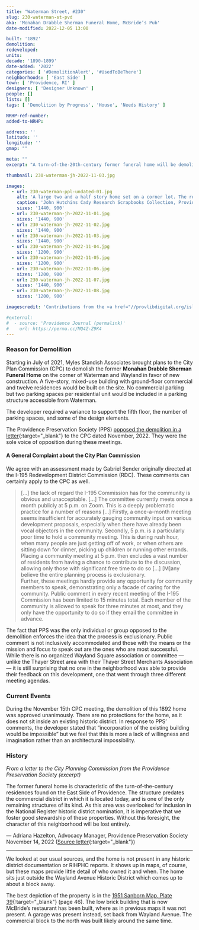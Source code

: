 ```yaml
---
title: "Waterman Street, #230"
slug: 230-waterman-st-pvd
aka: 'Monahan Drabble Sherman Funeral Home, McBride’s Pub'
date-modified: 2022-12-05 13:00

built: '1892'
demolition:
redeveloped:
units:
decade: '1890-1899'
date-added: '2022'
categories: [ '#DemolitionAlert', '#UsedToBeThere']
neighborhoods: [ 'East Side' ]
town: [ 'Providence, RI' ]
designers: [ 'Designer Unknown' ]
people: []
lists: []
tags: [ 'Demolition by Progress', 'House', 'Needs History' ]

NRHP-ref-number:
added-to-NRHP:

address: ''
latitude: ''
longitude: ''
gmap: ""

meta: ""
excerpt: "A turn-of-the-20th-century former funeral home will be demolished for a new apartment building on the edge of Wayland Square"

thumbnail: 230-waterman-jh-2022-11-03.jpg

images:
  - url: 230-waterman-ppl-undated-01.jpg
    alt: 'A large two and a half story home set on a corner lot. The roof is a steep double hip with large dormers. A stout chimney protrudes from the southern side of the roof line. Ornamentation is slight as the home has been clad in vinyl siding. An early commercial addition on the northern side houses a pub-style restaurant.'
    caption: 'John Hutchins Cady Research Scrapbooks Collection, Providence Public Library'
    sizes: '1440, 900'
  - url: 230-waterman-jh-2022-11-01.jpg
    sizes: '1440, 900'
  - url: 230-waterman-jh-2022-11-02.jpg
    sizes: '1440, 900'
  - url: 230-waterman-jh-2022-11-03.jpg
    sizes: '1440, 900'
  - url: 230-waterman-jh-2022-11-04.jpg
    sizes: '1200, 900'
  - url: 230-waterman-jh-2022-11-05.jpg
    sizes: '1200, 900'
  - url: 230-waterman-jh-2022-11-06.jpg
    sizes: '1200, 900'
  - url: 230-waterman-jh-2022-11-07.jpg
    sizes: '1440, 900'
  - url: 230-waterman-jh-2022-11-08.jpg
    sizes: '1200, 900'

imagescredit: 'Contributions from the <a href="//provlibdigital.org/islandora/object/islandora%3A5469">John Hutchins Cady Research Scrapbooks Collection</a>, Providence Public Library'

#external:
#  - source: 'Providence Journal (permalink)'
#    url: https://perma.cc/MQ4Z-Z9K4
---
```


### Reason for Demolition

Starting in July of 2021, Myles Standish Associates brought plans to the City Plan Commission (<span class="abbr">CPC</span>) to demolish the former **Monahan Drabble Sherman Funeral Home** on the corner of Waterman and Wayland in favor of new construction. A five-story, mixed-use building with ground-floor commercial and twelve residences would be built on the site. No commercial parking but two parking spaces per residential unit would be included in a parking structure accessible from Waterman. 

The developer required a variance to support the fifth floor, the number of parking spaces, and some of the design elements. 

The Providence Preservation Society (<span class="abbr">PPS</span>) [opposed the demolition in a letter](//ppsri.org/wp-content/uploads/2022/11/2022-11-14-230-Waterman-CPC-letter.pdf){:target="_blank"} to the <span class="abbr">CPC</span> dated November, 2022. They were the sole voice of opposition during these meetings. 

#### A General Complaint about the City Plan Commission

We agree with an assessment made by Gabriel Sender originally directed at the I-195 Redevelopment District Commission (<span class="abbr">RDC</span>). These comments can certainly apply to the <span class="abbr">CPC</span> as well. 

> […] the lack of regard the I-195 Commission has for the community is obvious and unacceptable. […] The committee currently meets once a month publicly at 5 p.m. on Zoom. This is a deeply problematic practice for a number of reasons […] Firstly, a once-a-month meeting seems insufficient for accurately gauging community input on various development proposals, especially when there have already been vocal objectors in the community. Secondly, 5 p.m. is a particularly poor time to hold a community meeting. This is during rush hour, when many people are just getting off of work, or when others are sitting down for dinner, picking up children or running other errands. Placing a community meeting at 5 p.m. then excludes a vast number of residents from having a chance to contribute to the discussion, allowing only those with significant free time to do so […] [M]any believe the entire planning process is exclusionary.  
Further, these meetings hardly provide any opportunity for community members to speak, demonstrating only a facade of caring for the community. Public comment in every recent meeting of the I-195 Commission has been limited to 15 minutes total. Each member of the community is allowed to speak for three minutes at most, and they only have the opportunity to do so if they email the committee in advance. 

[^1]: Sender, Gabriel. “Sender ’25: The I-195 Commission has failed — the community can do better.” Brown Daily Herald,16 March 2022. Accessed 09 December 09 2022 from https://www.browndailyherald.com/article/2022/03/sender-25-the-i-195-commission-has-failed-the-community-can-do-better

The fact that <span class="abbr">PPS</span> was the only individual or group opposed to the demolition enforces the idea that the process is exclusionary. Public comment is not inclusively accommodated and those with the means or the mission and focus to speak out are the ones who are most successful. While there is no organized Wayland Square association or committee — unlike the Thayer Street area with their Thayer Street Merchants Association — it is still surprising that no one in the neighborhood was able to provide their feedback on this development, one that went through three different meeting agendas. 


### Current Events

During the November 15th <span class="abbr">CPC</span> meeting, the demolition of this 1892 home was approved unanimously. There are no protections for the home, as it does not sit inside an existing historic district. In response to PPS’ comments, the developer stated that “incorporation of the existing building would be impossible” but we feel that this is more a lack of willingness and imagination rather than an architectural impossibility. 


### History

_From a letter to the City Planning Commission from the Providence Preservation Society (excerpt)_

The former funeral home is characteristic of the turn-of-the-century residences found on the East Side of Providence. The structure predates the commercial district in which it is located today, and is one of the only remaining structures of its kind. As this area was overlooked for inclusion in the National Register historic district nomination, it is imperative that we foster good stewardship of these properties. Without this foresight, the character of this neighborhood will be lost entirely.

— Adriana Hazelton, Advocacy Manager, Providence Preservation Society  
November 14, 2022 ([Source letter](//ppsri.org/wp-content/uploads/2022/11/2022-11-14-230-Waterman-CPC-letter.pdf){:target="_blank"})

***

We looked at our usual sources, and the home is not present in any historic district documentation or <span class="abbr">RIHPHC</span> reports. It shows up in maps, of course, but these maps provide little detail of who owned it and when. The home sits just outside the Wayland Avenue Historic District which comes up to about a block away.  

The best depiction of the property is in the [1951 Sanborn Map, Plate 39](http://hdl.loc.gov/loc.gmd/g3774pm.g3774pm_g08099195102){:target="_blank"} (page 46). The low brick building that is now McBride’s restaurant has been built, where as in previous maps it was not present. A garage was present instead, set back from Wayland Avenue. The commercial block to the north was built likely around the same time. 
